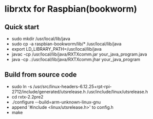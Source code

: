 # librxtx for Raspbian(bookworm)

## Quick start
+ sudo mkdir /usr/local/lib/java
+ sudo cp -a raspbian-bookworm/lib/* /usr/local/lib/java
+ export LD_LIBRARY_PATH=/usr/local/lib/java
+ javac -cp /usr/local/lib/java/RXTXcomm.jar your_java_program.java
+ java -cp .:/usr/local/lib/java/RXTXcomm.jhar your_java_program

## Build from source code

+ sudo ln -s /usr/src/linux-headers-6.12.25+rpt-rpi-2712/include/generated/utsrelease.h /usr/include/linux/utsrelease.h
+ cd rxtx-2.2pre2
+ ./configure --build=arm-unknown-linux-gnu
+ append '#include <linux/utsrelease.h>' to config.h  
+ make



